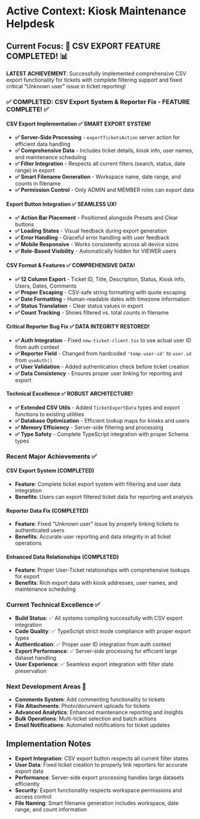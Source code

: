 # Active Context: Kiosk Maintenance Helpdesk

## Current Focus: 🎯 CSV EXPORT FEATURE COMPLETED! 📊

**LATEST ACHIEVEMENT**: Successfully implemented comprehensive CSV export functionality for tickets with complete filtering support and fixed critical "Unknown user" issue in ticket reporting!

### ✅ COMPLETED: CSV Export System & Reporter Fix - FEATURE COMPLETE! ✅

#### CSV Export Implementation ✅ **SMART EXPORT SYSTEM!**
- **✅ Server-Side Processing** - `exportTicketsAction` server action for efficient data handling
- **✅ Comprehensive Data** - Includes ticket details, kiosk info, user names, and maintenance scheduling
- **✅ Filter Integration** - Respects all current filters (search, status, date range) in export
- **✅ Smart Filename Generation** - Workspace name, date range, and counts in filename
- **✅ Permission Control** - Only ADMIN and MEMBER roles can export data

#### Export Button Integration ✅ **SEAMLESS UX!**
- **✅ Action Bar Placement** - Positioned alongside Presets and Clear buttons
- **✅ Loading States** - Visual feedback during export generation
- **✅ Error Handling** - Graceful error handling with user feedback
- **✅ Mobile Responsive** - Works consistently across all device sizes
- **✅ Role-Based Visibility** - Automatically hidden for VIEWER users

#### CSV Format & Features ✅ **COMPREHENSIVE DATA!**
- **✅ 12 Column Export** - Ticket ID, Title, Description, Status, Kiosk info, Users, Dates, Comments
- **✅ Proper Escaping** - CSV-safe string formatting with quote escaping
- **✅ Date Formatting** - Human-readable dates with timezone information
- **✅ Status Translation** - Clear status values in export
- **✅ Count Tracking** - Shows filtered vs. total counts in filename

#### Critical Reporter Bug Fix ✅ **DATA INTEGRITY RESTORED!**
- **✅ Auth Integration** - Fixed `new-ticket-client.tsx` to use actual user ID from auth context
- **✅ Reporter Field** - Changed from hardcoded `'temp-user-id'` to `user.id` from `useAuth()`
- **✅ User Validation** - Added authentication check before ticket creation
- **✅ Data Consistency** - Ensures proper user linking for reporting and export

#### Technical Excellence ✅ **ROBUST ARCHITECTURE!**
- **✅ Extended CSV Utils** - Added `TicketExportData` types and export functions to existing utilities
- **✅ Database Optimization** - Efficient lookup maps for kiosks and users
- **✅ Memory Efficiency** - Server-side filtering and processing
- **✅ Type Safety** - Complete TypeScript integration with proper Schema types

### Recent Major Achievements ✅

#### CSV Export System (COMPLETED)
- **Feature**: Complete ticket export system with filtering and user data integration
- **Benefits**: Users can export filtered ticket data for reporting and analysis

#### Reporter Data Fix (COMPLETED) 
- **Feature**: Fixed "Unknown user" issue by properly linking tickets to authenticated users
- **Benefits**: Accurate user reporting and data integrity in all ticket operations

#### Enhanced Data Relationships (COMPLETED)
- **Feature**: Proper User-Ticket relationships with comprehensive lookups for export
- **Benefits**: Rich export data with kiosk addresses, user names, and maintenance scheduling

### Current Technical Excellence ✅
- **Build Status**: ✅ All systems compiling successfully with CSV export integration
- **Code Quality**: ✅ TypeScript strict mode compliance with proper export types
- **Authentication**: ✅ Proper user ID integration from auth context
- **Export Performance**: ✅ Server-side processing for efficient large dataset handling
- **User Experience**: ✅ Seamless export integration with filter state preservation

### Next Development Areas 🎯
- **Comments System**: Add commenting functionality to tickets
- **File Attachments**: Photo/document uploads for tickets  
- **Advanced Analytics**: Enhanced maintenance reporting and insights
- **Bulk Operations**: Multi-ticket selection and batch actions
- **Email Notifications**: Automated notifications for ticket updates

## Implementation Notes
- **Export Integration**: CSV export button respects all current filter states
- **User Data**: Fixed ticket creation to properly link reporters for accurate export data
- **Performance**: Server-side export processing handles large datasets efficiently
- **Security**: Export functionality respects workspace permissions and access control
- **File Naming**: Smart filename generation includes workspace, date range, and count information